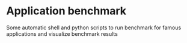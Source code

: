# Application benchmark

Some automatic shell and python scripts to run benchmark for famous applications and visualize benchmark results